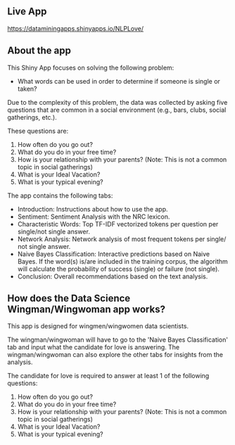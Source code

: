 ## Live App

https://dataminingapps.shinyapps.io/NLPLove/

## About the app

This Shiny App focuses on solving the following problem: 

- What words can be used in order to determine if someone is single or taken?

Due to the complexity of this problem, the data was collected by asking five questions that are common in a social environment (e.g., bars, clubs, social gatherings, etc.).

These questions are:

1. How often do you go out?
2. What do you do in your free time?
3. How is your relationship with your parents? (Note: This is not a common topic in social gatherings)
4. What is your Ideal Vacation?
5. What is your typical evening?


The app contains the following tabs: 

- Introduction: Instructions about how to use the app. 
- Sentiment: Sentiment Analysis with the NRC lexicon.   
- Characteristic Words: Top TF-IDF vectorized tokens per question per single/not single answer. 
- Network Analysis: Network analysis of most frequent tokens per single/ not single answer. 
- Naive Bayes Classification: Interactive predictions based on Naive Bayes. If the word(s) is/are included in the training corpus, the algorithm will calculate the probability of success (single) or failure (not single).
- Conclusion: Overall recommendations based on the text analysis. 

## How does the Data Science Wingman/Wingwoman app works?

This app is designed for wingmen/wingwomen data scientists. <br>
    
The wingman/wingwoman will have to go to the 'Naive Bayes Classification' tab and input what the candidate for love is answering. The wingman/wingwoman can also explore the other tabs for insights from the analysis. 
<br>

The candidate for love is required to answer at least 1 of the following questions:
                         
1. How often do you go out?
2. What do you do in your free time?
3. How is your relationship with your parents? (Note: This is not a common topic in social gatherings)
4. What is your Ideal Vacation?
5. What is your typical evening?


